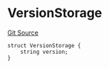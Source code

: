 # VersionStorage
[Git Source](https://github.com/thrackle-io/forte-rules-engine/blob/1d703cedb38743c0c4b996d79399b43cea9338a4/src/protocol/diamond/VersionFacetLib.sol)


```solidity
struct VersionStorage {
    string version;
}
```

